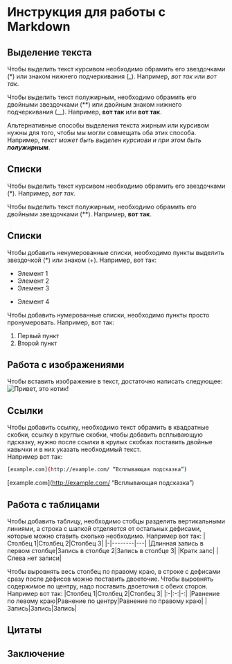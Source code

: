 # Инструкция для работы с Markdown

## Выделение текста

Чтобы выделить текст курсивом необходимо обрамить его звездочками (*) или знаком нижнего подчеркивания (_). Например, *вот так* или _вот так_.

Чтобы выделить текст полужирным, необходимо обрамить его двойными звездочками (**) или двойным знаком нижнего подчеркивания (__). Например, **вот так** или __вот так__.

Альтернативные способы выделения текста жирным или курсивом нужны для того, чтобы мы могли совмещать оба этих способа. Например, _текст может быть выделен курсиови и при этом быть **полужирным**_. 

## Списки

Чтобы выделить текст курсивом необходимо обрамить его звездочками (*). Например, *вот так*.

Чтобы выделить текст полужирным, необходимо обрамить его двойными звездочками (**). Например, **вот так**.

## Списки

Чтобы добавить ненумерованные списки, необходимо пункты выделить звездочкой (*) или знаком (+).
Например, вот так:
* Элемент 1
* Элемент 2
* Элемент 3
+ Элемент 4

Чтобы добавить нумерованные списки, необходимо пункты просто пронумеровать.
Например, вот так:
1. Первый пункт
2. Второй пункт

## Работа с изображениями

Чтобы вставить изображение в текст, достаточно написать следующее:
![Привет, это котик!](Cat.jpg)

## Ссылки

Чтобы добавить ссылку, необходимо текст обрамить в квадратные скобки, ссылку в круглые скобки, чтобы добавить всплывающую пдсказку, нужно после ссылки в крулых скобках поставить двойные кавычки и в них указать необходимый текст.  
Например вот так:
```sh
[example.com](http://example.com/ “Всплывающая подсказка”)
```
[example.com](http://example.com/ “Всплывающая подсказка”)

## Работа с таблицами

Чтобы добавить таблицу, необходимо стобцы разделить вертикальными линиями, а строка с шапкой отделяется от остальных дефисами, которые можно ставить сколько необходимо.
Например вот так:
|Столбец 1|Столбец 2|Столбец 3|
|-|--------|---|
|Длинная запись в первом столбце|Запись в столбце 2|Запись в столбце 3|
|Кратк запс| |Слева нет записи|

Чтобы выровнять весь столбец по правому краю, в строке с дефисами сразу после дефисов можно поставить двоеточие. Чтобы выровнять содержимое по центру, надо поставить двоеточия с обеих сторон.
Например вот так:
|Столбец 1|Столбец 2|Столбец 3|
|:-|:-:|-:|
|Равнение по левому краю|Равнение по центру|Равнение по правому краю|
|Запись|Запись|Запись|

## Цитаты


## Заключение